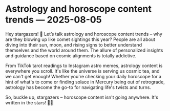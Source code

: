 # Astrology and horoscope content trends — 2025-08-05

Hey stargazers! 🌟 Let’s talk astrology and horoscope content trends – why are they blowing up like comet sightings this year? People are all about diving into their sun, moon, and rising signs to better understand themselves and the world around them. The allure of personalized insights and guidance based on cosmic alignments is totally addictive.

From TikTok tarot readings to Instagram astro memes, astrology content is everywhere you scroll. It's like the universe is serving us cosmic tea, and we can't get enough! Whether you're checking your daily horoscope for a hint of what's to come or finding solace in Mercury being out of retrograde, astrology has become the go-to for navigating life's twists and turns.

So, buckle up, stargazers – horoscope content isn't going anywhere. It's written in the stars! 🌌✨
